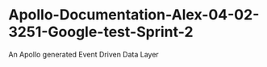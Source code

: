 # Apollo-Documentation-Alex-04-02-3251-Google-test-Sprint-2
An Apollo generated Event Driven Data Layer
